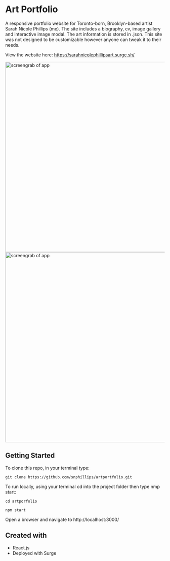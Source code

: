 # Art Portfolio
A responsive portfolio website for Toronto-born, Brooklyn-based artist Sarah Nicole Phillips (me). The site includes a biography, cv, image gallery and interactive image modal. The art information is stored in .json. This site was not designed to be customizable however anyone can tweak it to their needs.

View the website here: https://sarahnicolephillipsart.surge.sh/

<img src="https://i.imgur.com/jUiKQQy.png" width="600" alt="screengrab of app">
<img src="https://i.imgur.com/MKfYweR.png" width="600" alt="screengrab of app">

## Getting Started
To clone this repo, in your terminal type:

`git clone https://github.com/snphillips/artportfolio.git`

To run locally, using your terminal cd into the project folder then type nmp start:

`cd artporfolio`

`npm start`

Open a browser and navigate to http://localhost:3000/

## Created with
- React.js
- Deployed with Surge
